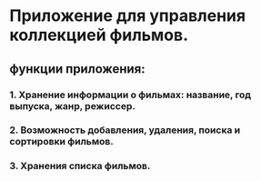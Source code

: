 <h1> Приложение для управления коллекцией фильмов. </h1>
<h2>функции приложения: </h2>
<h3> 1. Хранение информации о фильмах: название, год выпуска, жанр, режиссер. </h3>
<h3> 2. Возможность добавления, удаления, поиска и сортировки фильмов. </h3>
<h3> 3. Хранения списка фильмов. </h3>


